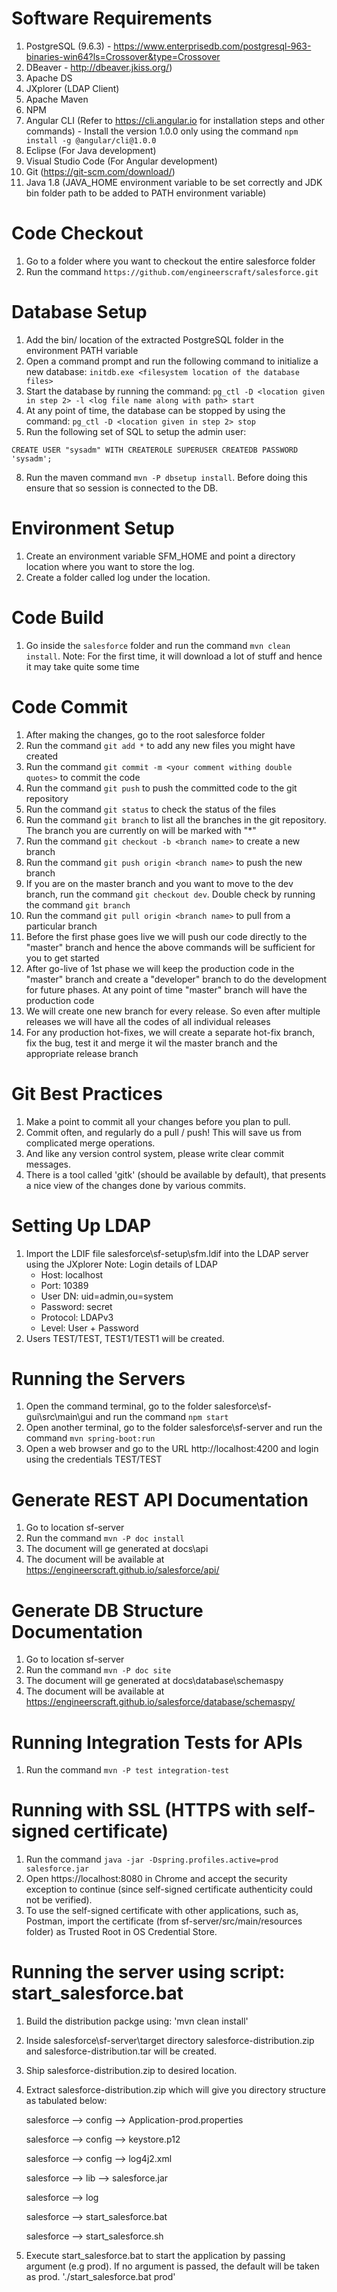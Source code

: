 # Software Requirements
1. PostgreSQL (9.6.3) - https://www.enterprisedb.com/postgresql-963-binaries-win64?ls=Crossover&type=Crossover
2. DBeaver - http://dbeaver.jkiss.org/)
3. Apache DS
4. JXplorer (LDAP Client)
5. Apache Maven
6. NPM
7. Angular CLI (Refer to https://cli.angular.io for installation steps and other commands) - Install the version 1.0.0 only using the command `npm install -g @angular/cli@1.0.0`
8. Eclipse (For Java development)
9. Visual Studio Code (For Angular development)
10. Git (https://git-scm.com/download/)
11. Java 1.8 (JAVA_HOME environment variable to be set correctly and JDK bin folder path to be added to PATH environment variable)

# Code Checkout
1. Go to a folder where you want to checkout the entire salesforce folder
2. Run the command `https://github.com/engineerscraft/salesforce.git`

# Database Setup
1. Add the bin/ location of the extracted PostgreSQL folder in the environment PATH variable
2. Open a command prompt and run the following command to initialize a new database: `initdb.exe <filesystem location of the database files>`
3. Start the database by running the command: `pg_ctl -D <location given in step 2> -l <log file name along with path> start`
4. At any point of time, the database can be stopped by using the command: `pg_ctl -D <location given in step 2> stop`
7. Run the following set of SQL to setup the admin user:
```
CREATE USER "sysadm" WITH CREATEROLE SUPERUSER CREATEDB PASSWORD 'sysadm';
```
8. Run the maven command `mvn -P dbsetup install`. Before doing this ensure that so session is connected to the DB.

# Environment Setup
1. Create an environment variable SFM_HOME and point a directory location where you want to store the log.
2. Create a folder called log under the location.

# Code Build
1. Go inside the `salesforce` folder and run the command `mvn clean install`. Note: For the first time, it will download a lot of stuff and hence it may take quite some time

# Code Commit
1. After making the changes, go to the root salesforce folder
2. Run the command `git add *` to add any new files you might have created
3. Run the command `git commit -m <your comment withing double quotes>` to commit the code
4. Run the command `git push` to push the committed code to the git repository
5. Run the command `git status` to check the status of the files
6. Run the command `git branch` to list all the branches in the git repository. The branch you are currently on will be marked with "*"
7. Run the command `git checkout -b <branch name>` to create a new branch
8. Run the command `git push origin <branch name>` to push the new branch
9. If you are on the master branch and you want to move to the dev branch, run the command `git checkout dev`. Double check by running the command `git branch`
10. Run the command `git pull origin <branch name>` to pull from a particular branch
11. Before the first phase goes live we will push our code directly to the "master" branch and hence the above commands will be sufficient for you to get started
12. After go-live of 1st phase we will keep the production code in the "master" branch and create a "developer" branch to do the development for future phases. At any point of time "master" branch will have the production code
13. We will create one new branch for every release. So even after multiple releases we will have all the codes of all individual releases
14. For any production hot-fixes, we will create a separate hot-fix branch, fix the bug, test it and merge it wil the master branch and the appropriate release branch

# Git Best Practices
1. Make a point to commit all your changes before you plan to pull.
2. Commit often, and regularly do a pull / push! This will save us from complicated merge operations. 
3. And like any version control system, please write clear commit messages. 
4. There is a tool called 'gitk' (should be available by default), that presents a nice view of the changes done by various commits. 

# Setting Up LDAP
1. Import the LDIF file salesforce\sf-setup\sfm.ldif into the LDAP server using the JXplorer 
   Note: Login details of LDAP
   * Host: localhost
   * Port: 10389
   * User DN: uid=admin,ou=system 
   * Password: secret
   * Protocol: LDAPv3
   * Level: User + Password
2. Users TEST/TEST, TEST1/TEST1 will be created.
   
# Running the Servers
1. Open the command terminal, go to the folder salesforce\sf-gui\src\main\gui and run the command `npm start`
2. Open another terminal, go to the folder salesforce\sf-server and run the command `mvn spring-boot:run`
3. Open a web browser and go to the URL http://localhost:4200 and login using the credentials TEST/TEST

# Generate REST API Documentation
1. Go to location sf-server
2. Run the command `mvn -P doc install`
3. The document will ge generated at docs\api
4. The document will be available at https://engineerscraft.github.io/salesforce/api/

# Generate DB Structure Documentation
1. Go to location sf-server
2. Run the command `mvn -P doc site`
3. The document will ge generated at docs\database\schemaspy
4. The document will be available at https://engineerscraft.github.io/salesforce/database/schemaspy/

# Running Integration Tests for APIs
1. Run the command `mvn -P test integration-test`

# Running with SSL (HTTPS with self-signed certificate)
1. Run the command `java -jar -Dspring.profiles.active=prod salesforce.jar`
2. Open https://localhost:8080 in Chrome and accept the security exception to continue (since self-signed certificate authenticity could not be verified).
3. To use the self-signed certificate with other applications, such as, Postman, import the certificate (from sf-server/src/main/resources folder) as Trusted Root in OS Credential Store.

# Running the server using script: start_salesforce.bat
1. Build the distribution packge using: 'mvn clean install'
2. Inside salesforce\sf-server\target directory salesforce-distribution.zip and salesforce-distribution.tar will be created.
3. Ship salesforce-distribution.zip to desired location.
4. Extract salesforce-distribution.zip which will give you directory structure as tabulated below:

 	salesforce --> config --> Application-prod.properties
 
 	salesforce --> config --> keystore.p12
 
 	salesforce --> config --> log4j2.xml		
 
 	salesforce --> lib --> salesforce.jar		
 
 	salesforce --> log  
 
 	salesforce --> start_salesforce.bat
 
 	salesforce --> start_salesforce.sh  
   
5. Execute start_salesforce.bat to start the application by passing argument (e.g prod). If no argument is passed, the default will be taken as prod.
   './start_salesforce.bat prod'

